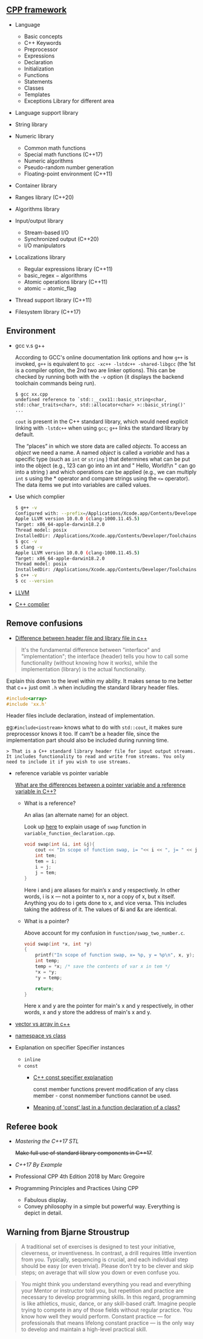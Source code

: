 ## [CPP framework](https://en.cppreference.com/w/)
* Language
  - Basic concepts
  - C++ Keywords
  - Preprocessor
  - Expressions
  - Declaration
  - Initialization
  - Functions
  - Statements
  - Classes
  - Templates
  - Exceptions
Library for different area
* Language support library
* String library
* Numeric library
  - Common math functions
  - Special math functions (C++17)
  - Numeric algorithms
  - Pseudo-random number generation
  - Floating-point environment (C++11)
* Container library
* Ranges library (C++20)

* Algorithms library
* Input/output library
  - Stream-based I/O
  - Synchronized output (C++20)
  - I/O manipulators
* Localizations library
  - Regular expressions library (C++11)
  - basic_regex  −  algorithms
  - Atomic operations library (C++11)
  - atomic  −  atomic_flag
* Thread support library (C++11)
* Filesystem library (C++17)


## Environment
* gcc v.s g++

  According to GCC's online documentation link options and how `g++` is invoked, `g++` is equivalent to `gcc -xc++ -lstdc++ -shared-libgcc` (the 1st is a compiler option, the 2nd two are linker options). This can be checked by running both with the `-v` option (it displays the backend toolchain commands being run).

  ```
  $ gcc xx.cpp
  undefined reference to `std::__cxx11::basic_string<char, std::char_traits<char>, std::allocator<char> >::basic_string()'
  ...
  ```
  `cout` is present in the C++ standard library, which would need explicit linking with `-lstdc++` when using `gcc`; `g++` links the standard library by default.

  The “places” in which we store data are called *objects*. To access an *object* we need a name. A named *object* is called a *variable* and has a specific type (such as `int` or `string` ) that determines what can be put into the object (e.g., 123 can go into an int and " Hello, World!\n " can go into a string ) and which operations can be applied (e.g., we can multiply `int` s using the * operator and compare strings using the `<=`
  operator). The data items we put into variables are called values.

* Use which complier
  ```sh
  $ g++ -v
  Configured with: --prefix=/Applications/Xcode.app/Contents/Developer/usr --with-gxx-include-dir=/Applications/Xcode.app/Contents/Developer/Platforms/MacOSX.platform/Developer/SDKs/MacOSX10.14.sdk/usr/include/c++/4.2.1
  Apple LLVM version 10.0.0 (clang-1000.11.45.5)
  Target: x86_64-apple-darwin18.2.0
  Thread model: posix
  InstalledDir: /Applications/Xcode.app/Contents/Developer/Toolchains/XcodeDefault.xctoolchain/usr/bin
  $ gcc -v
  $ clang -v
  Apple LLVM version 10.0.0 (clang-1000.11.45.5)
  Target: x86_64-apple-darwin18.2.0
  Thread model: posix
  InstalledDir: /Applications/Xcode.app/Contents/Developer/Toolchains/XcodeDefault.xctoolchain/usr/bin
  $ c++ -v
  $ cc --version
  ```

* [LLVM](https://en.wikipedia.org/wiki/LLVM)
* [C++ complier](https://en.wikipedia.org/wiki/List_of_compilers#C++_compilers)

## Remove confusions
*  [Difference between header file and library file in c++](https://stackoverflow.com/questions/924485/whats-the-difference-between-a-header-file-and-a-library)

  > It's the fundamental difference between "interface" and "implementation"; the interface (header) tells you how to call some functionality (without knowing how it works), while the implementation (library) is the actual functionality.

  Explain this down to the level within my ability. It makes sense to me better that c++ just omit `.h` when including the standard library header files.

  ```cpp
  #include<array>
  #include 'xx.h'
  ```
  Header files include declaration, instead of implementation.

  [eg](https://stackoverflow.com/questions/22645097/what-does-include-iostream-do):`#include<iostream>` knows what to do with `std::cout`, it makes sure preprocessor knows it too. If cam't be a header file, since the implementation part should also be included during running time.

    > That is a C++ standard library header file for input output streams. It includes functionality to read and write from streams. You only need to include it if you wish to use streams.

* reference variable vs pointer variable

  [What are the differences between a pointer variable and a reference variable in C++?](https://stackoverflow.com/questions/57483/what-are-the-differences-between-a-pointer-variable-and-a-reference-variable-in)
  * What is a reference?

    An alias (an alternate name) for an object.

    Look up [here](https://isocpp.org/wiki/faq/references) to explain usage of `swap` function in `variable_function_declaration.cpp`.
    ```c++
    void swap(int &i, int &j){
        cout << "In scope of function swap, i= "<< i << ", j= " << j <<endl;
        int tem;
        tem = i;
        i = j;
        j = tem;
    }
    ```

    Here i and j are aliases for main’s x and y respectively. In other words, i is x — not a pointer to x, nor a copy of x, but x itself. Anything you do to i gets done to x, and vice versa. This includes taking the address of it. The values of &i and &x are identical.
  * What is a pointer?

    Above account for my confusion in `function/swap_two_number.c`.

    ```c
    void swap(int *x, int *y)
    {
        printf("In scope of function swap, x= %p, y = %p\n", x, y);
      	int temp;
        temp = *x; /* save the contents of var x in tem */
      	*x = *y;
      	*y = temp;

    	return;
    }
    ```

    Here x and y are the pointer for main's x and y respectively, in other words, x and y store the address of main's x and y.

* [vector vs array in c++](https://www.educba.com/c-plus-plus-vector-vs-array/)
* [namespace vs class](https://stackoverflow.com/a/3188198/7583919)
* Explanation on specifier
  Specifier instances
  * `inline`
  * `const`
    * [C++ const specifier explanation](https://stackoverflow.com/questions/4064286/c-const-keyword-explanation)

      const member functions prevent modification of any class member - const nonmember functions cannot be used.
    * [Meaning of 'const' last in a function declaration of a class?](https://stackoverflow.com/questions/751681/meaning-of-const-last-in-a-function-declaration-of-a-class)

## Referee book

* *Mastering the C++17 STL*

  ~~Make full use of standard library components in C++17~~.
* *C++17 By Example*
* Professional CPP 4th Edition 2018 by Marc Gregoire
* Programming Principles and Practices Using CPP

  * Fabulous display.
  * Convey philosophy in a simple but powerful way. Everything is depict in detail.

## Warning from Bjarne Stroustrup
> A traditional set of exercises is designed to test your initiative, cleverness, or inventiveness. In contrast, a drill requires little invention from you. Typically, sequencing is crucial, and each individual step should be easy (or even trivial). Please don’t try to be clever and skip steps; on average that will slow you down or even confuse you.

> You might think you understand everything you read and everything your Mentor or instructor told you, but repetition and practice are necessary to develop programming skills. In this regard, programming is like athletics, music, dance, or any skill-based craft. Imagine people trying to compete in any of those fields without regular practice. You know how well they would perform. Constant practice — for professionals that means lifelong constant practice — is the only way to develop and maintain a high-level practical skill.
